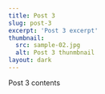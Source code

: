 ```yaml
---
title: Post 3
slug: post-3
excerpt: 'Post 3 excerpt'
thumbnail: 
  src: sample-02.jpg
  alt: Post 3 thunmbnail
layout: dark
---
```


Post 3 contents

